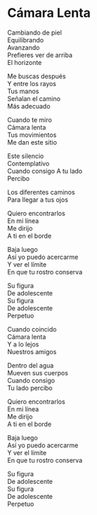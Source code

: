 # Cámara Lenta  

Cambiando de piel  
Equilibrando  
Avanzando  
Prefieres ver de arriba  
El horizonte  

Me buscas después  
Y entre los rayos  
Tus manos  
Señalan el camino  
Más adecuado  

Cuando te miro  
Cámara lenta  
Tus movimientos  
Me dan este sitio  

Este silencio  
Contemplativo  
Cuando consigo
A tu lado  
Percibo  

Los diferentes caminos  
Para llegar a tus ojos  

Quiero encontrarlos  
En mi línea  
Me dirijo  
A ti en el borde  

Baja luego  
Así yo puedo acercarme  
Y ver el límite  
En que tu rostro conserva  

Su figura  
De adolescente  
Su figura  
De adolescente  
Perpetuo  

Cuando coincido  
Cámara lenta  
Y a lo lejos  
Nuestros amigos  

Dentro del agua  
Mueven sus cuerpos  
Cuando consigo  
Tu lado percibo  

Quiero encontrarlos  
En mi línea  
Me dirijo  
A ti en el borde  

Baja luego  
Así yo puedo acercarme  
Y ver el límite  
En que tu rostro conserva  

Su figura  
De adolescente  
Su figura  
De adolescente  
Perpetuo  
